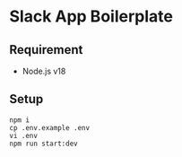 Slack App Boilerplate
====

## Requirement

- Node.js v18

## Setup

```
npm i
cp .env.example .env
vi .env 
npm run start:dev
```
